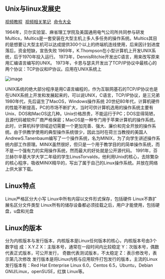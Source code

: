 ## Unix与linux发展史
<a href="https://www.bilibili.com/video/BV1mW411i7Qf/" style="margin-right: 5px;">视频教程</a>
<a href="https://docs.qq.com/doc/DVmhOaFdyeXN5RnJX" style="margin-right: 5px;">视频相关笔记</a>
<a href="https://man.niaoge.com/" style="margin-right: 5px;">命令大全</a>

1964年，贝尔实验室、麻省理工学院及美国通用电气公司所共同参与研发Multics，Multics是一套安装在大型主机上多人多任务的操作系统。Multics其目的是想要让大型主机可以达成提供300个以上的终端机连线使用，后来因计划进度落后，资金短缺，宣告失败
1969年，K.Thompson在小型计算机上开发UNIX系统，后于1970年投入运行。
1973年，DennisRitchie开发出C语言，用来改写原来用汇编语言编写的UNIX。
1973年，卡恩与瑟夫开发出了TCP/IP协议中最核心的两个协议：TCP协议和IP协议。应用在UNIX系统上

![image](https://github.com/fcbyk/hello-world/assets/101487905/f0c1807c-d62c-49bd-8afb-a756ffec985f)


UNIX系统的绝大部分程序是用C语言编程的，作为互联网基石的TCP/IP协议也是在UNIX系统上开发和发展起来的，可以说UNIX，C语言，TCP/IP协议，是三兄弟
1980年代，先后诞生了MacOS，Windows操作系统
20世纪80年代，计算机硬件的性能不断提高，PC的市场不断扩大，当时可供计算机选用的操作系统主要有Unix、DOS和MacOS这几种。Unix价格昂贵，不能运行于PC；DOS显得简陋，且源代码被软件厂商严格保密；MacOS是一种专门用于苹果计算机的操作系统。此时，计算机科学领域迫切需要一个更加完善、强大、廉价和完全开放的操作系统。由于供教学使用的典型操作系统很少，因此当时在荷兰当教授的美国人AndrewS.Tanenbaum编写了一个操作系统，名为MINIX，为了向学生讲述操作系统内部工作原理。MINIX虽然很好，但只是一个用于教学目的的简单操作系统，而不是一个强有力的实用操作系统，然而最大的好处就是公开源代码。
1991年，芬兰赫尔辛基大学大学二年级的学生LinusTorvalds，他利用Unix的核心，去除繁杂的核心程序，吸收MINIX精华的，写出了属于自己的Linux操作系统。并放在网络上供大家下载。

## Linux特点
Linux严格区分大小写
Linux中所有内容以文件形式保存，包括硬件
Linux不靠扩展名区分文件类型
Linux所有的储存设备都必须挂载之后，用户才能使用，包括硬盘，u盘和光盘

## Linux的版本
分为内核版本与发行版本，内核版本是Linux任何版本的核心，内核版本号由3个数字组 成：X.Y.Z
X：主版本号，通常在一段时间内比较稳定 
Y：次版本号，偶数代表正式版本，可公开发行， 奇数代表测试版本，不太稳定
Z：表示修改号，表示第几次修改
发行版本是将Linux内核与应用软件打包发行的版本，主流的Linux发行版本有：Red Hat Enterprise Linux 6.0，Centos 6.5，Ubuntu，Debian GNU/Linux，openSUSE，红旗 Linux等。  
